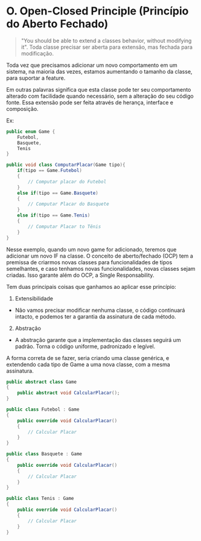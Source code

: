 # O. Open-Closed Principle (Princípio do Aberto Fechado)

> "You should be able to extend a classes behavior, without modifying it". Toda classe precisar ser aberta para extensão, mas fechada para modificação.

Toda vez que precisamos adicionar um novo comportamento em um sistema, na maioria das vezes, estamos aumentando o tamanho da classe, para suportar a feature.

Em outras palavras significa que esta classe pode ter seu comportamento alterado com facilidade quando necessário, sem a alteração do seu código fonte. Essa extensão pode ser feita através de herança, interface e composição.

Ex:
```c#
public enum Game {
	Futebol,
	Basquete,
	Tenis
}

public void class ComputarPlacar(Game tipo){
	if(tipo == Game.Futebol)
	{
        // Computar placar do Futebol
	}
	else if(tipo == Game.Basquete)
	{
        // Computar Placar do Basquete
	} 
	else if(tipo == Game.Tenis)
	{
        // Computar Placar to Tênis
	}
}
```

Nesse exemplo, quando um novo game for adicionado, teremos que adicionar um novo IF na classe. O conceito de aberto/fechado (OCP) tem a premissa de criarmos novas classes para funcionalidades de tipos semelhantes, e caso tenhamos novas funcionalidades, novas classes sejam criadas. Isso garante além do OCP, a Single Responsability.

Tem duas principais coisas que ganhamos ao aplicar esse princípio:

1. Extensibilidade
  * Não vamos precisar modificar nenhuma classe, o código continuará intacto, e podemos ter a garantia da assinatura de cada método.
2. Abstração
  * A abstração garante que a implementação das classes seguirá um padrão. Torna o código uniforme, padronizado e legível.

A forma correta de se fazer, seria criando uma classe genérica, e extendendo cada tipo de Game a uma nova classe, com a mesma assinatura.

```c#
public abstract class Game
{
	public abstract void CalcularPlacar();
}

public class Futebol : Game
{
	public override void CalcularPlacar()
	{
        // Calcular Placar
	}
}

public class Basquete : Game
{
	public override void CalcularPlacar()
	{
        // Calcular Placar
	}
}

public class Tenis : Game
{
	public override void CalcularPlacar()
	{
        // Calcular Placar
	}
}
```
